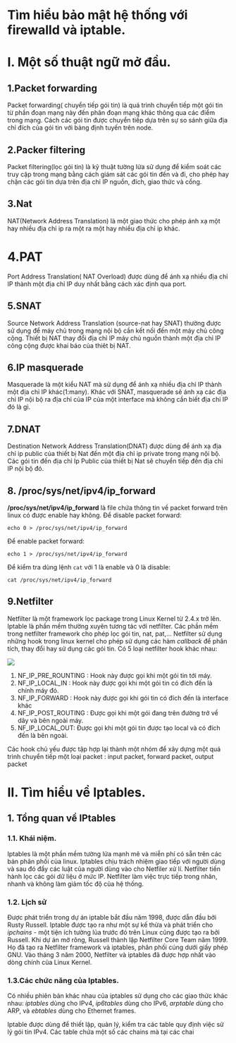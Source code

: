 # Tìm hiểu bảo mật hệ thống với firewalld và iptable.

# I. Một số thuật ngữ mở đầu.
## 1.Packet forwarding 
Packet forwarding( chuyển tiếp gói tin) là quá trình chuyển tiếp một gói tin từ phần đoạn mạng này đến phân đoạn mạng khác thông qua các điểm trong mạng. Cách các gói tin được chuyển tiếp dựa trên sự so sánh giữa địa chỉ đích của gói tin với bảng định tuyến trên node.
## 2.Packer filtering
Packet filtering(lọc gói tin) là kỹ thuật tường lửa sử dụng để kiểm soát các truy cập trong mạng bằng cách giám sát các gói tin đến và đi, cho phép hay chặn các gói tin dựa trên địa chỉ IP nguồn, đích, giao thức và cổng.

## 3.Nat 
NAT(Network Address Translation) là một giao thức cho phép ánh xạ một hay nhiều địa chỉ ip ra một ra một hay nhiều địa chỉ ip khác.

# 4.PAT
Port Address Translation( NAT Overload) được dùng để ánh xạ nhiều địa chỉ IP thành một địa chỉ IP duy nhất bằng cách xác định qua port.

## 5.SNAT
Source Network Address Translation (source-nat hay SNAT) thường được sử dụng để máy chủ trong mạng nội bộ cần kết nối đến một máy chủ công cộng. Thiết bị NAT thay đổi địa chỉ IP máy chủ nguồn thành một địa chỉ IP công cộng được khai báo của thiêt bị NAT.

## 6.IP masquerade
Masquerade là một kiểu NAT mà sử dụng để ánh xạ nhiều địa chỉ IP thành một địa chỉ IP khác(1:many). Khác với SNAT, masquerade sẽ ánh xạ các địa chỉ IP nội bộ ra địa chỉ của IP của một interface mà không cần biết địa chỉ IP đó là gì.

## 7.DNAT
Destination Network Address Translation(DNAT) được dùng để ánh xạ địa chỉ ip public của thiết bị Nat đến một địa chỉ ip private trong mạng nội bộ. Các gói tin đến địa chỉ Ip Public của thiết bị Nat sẽ chuyển tiếp đến địa chỉ IP nội bộ đó.

## 8. /proc/sys/net/ipv4/ip_forward
**/proc/sys/net/ipv4/ip_forward** là file chứa thông tin về packet forward trên linux có được enable hay không.
Để disable packet forward:
```
echo 0 > /proc/sys/net/ipv4/ip_forward
```
Để enable packet forward:
```
echo 1 > /proc/sys/net/ipv4/ip_forward
```
Để kiểm tra dùng lệnh `cat` với 1 là enable và 0 là disable:
```
cat /proc/sys/net/ipv4/ip_forward
```

## 9.Netfilter 
Netfilter là một framework lọc package trong Linux Kernel từ 2.4.x trở lên. Iptable là phần mềm thường xuyên tương tác với netfilter. Các phần mềm trong netfilter framework cho phép lọc gói tin, nat, pat,...
Netfilter sử dụng những hook trong linux kernel cho phép sử dụng các hàm *callback* để phân tích, thay đổi hay sử dụng các gói tin. Có 5 loại netfilter hook khác nhau:

![](https://i.imgur.com/kZSPMsW.png)

1. NF_IP_PRE_ROUNTING : Hook này được gọi khi một gói tin tới máy.
2. NF_IP_LOCAL_IN : Hook này được gọi khi một gói tin có đích đến là chính máy đó.
3. NF_IP_FORWARD : Hook này được gọi khi gói tin có đích đến là interface khác
4. NF_IP_POST_ROUTING : Được gọi khi một gói đang trên đường trở về dây và bên ngoài máy.
5. NF_IP_LOCAL_OUT: Được gọi khi một gói tin được tạo local và có đích đến là bên ngoài.

Các hook chủ yếu được tập hợp lại thành một nhóm để xây dựng một quá trình chuyển tiếp một loại packet : input packet, forward packet, output packet

# II. Tìm hiểu về Iptables.
## 1. Tổng quan về IPtables
### 1.1. Khái niệm.
Iptables là một phần mềm tường lửa mạnh mẽ và miễn phí có sẵn trên các bản phân phối của linux.
Iptables chịu trách nhiệm giao tiếp với người dùng và sau đó đẩy các luật của người dùng vào cho Netfiler xử lí. Netfilter tiến hành lọc các gói dữ liệu ở mức IP. Netfilter làm việc trực tiếp trong nhân, nhanh và không làm giảm tốc độ của hệ thống.
### 1.2. Lịch sử
Được phát triển trong dự án iptable bắt đầu năm 1998, được dẫn đầu bởi Rusty Russell. Iptable được tạo ra như một sự kế thừa và phát triển cho *ipchains* - một tiện ích tường lủa trước đó trên Linux cũng được tạo ra bởi Russell.
Khi dự án mở rông, Russell thành lập  Netfilter Core Team năm 1999. Họ đã tạo ra Netfilter framework và iptables, phân phối cúng dưới giấy phép GNU. Vào tháng 3 năm 2000, Netfilter và iptables đã được hợp nhất vào dòng chính của Linux Kernel.
### 1.3.Các chức năng của Iptables.
Có nhiều phiên bản khác nhau của iptables sử dụng cho các giao thức khác nhau: *iptables* dùng cho IPv4, *ip6tables* dùng cho IPv6, *arptable* dùng cho ARP, và *ebtables* dùng cho Ethernet frames.

Iptable được dùng để thiết lập, quản lý, kiểm tra các table quy định việc sử lý gói tin IPv4.
Các table chứa một số các chains mà tại các chai
